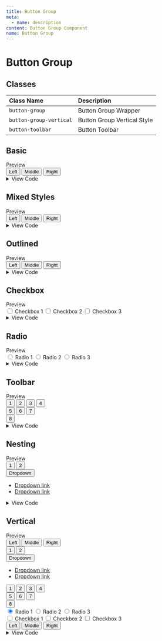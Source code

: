```yaml
---
title: Button Group
meta:
  - name: description
content: Button Group Component
name: Button Group
---
```


# Button Group

## Classes

| Class Name              | Description                 |
| :---------------------- | :-------------------------- |
| `button-group`          | Button Group Wrapper        |
| `button-group-vertical` | Button Group Vertical Style |
| `button-toolbar`        | Button Toolbar              |

## Basic

<div class="card card-bordered mb-5" id="basic">
  <div class="card-header">
    Preview
  </div>
  <div class="card-body">
    <div>
      <div class="btn-group" role="group" aria-label="Basic example">
        <button type="button" class="btn btn-primary">Left</button>
        <button type="button" class="btn btn-primary">Middle</button>
        <button type="button" class="btn btn-primary">Right</button>
      </div>
    </div>
  </div>
  <!-- code-block -->
  <div class="code-block">
<!-- details -->
<details>
<summary>View Code</summary>

```html
<div class="btn-group" role="group" aria-label="Basic example">
  <button type="button" class="btn btn-primary">Left</button>
  <button type="button" class="btn btn-primary">Middle</button>
  <button type="button" class="btn btn-primary">Right</button>
</div>
```

</details>
<!-- ./details -->
  </div>
  <!-- ./code-block -->
</div>

## Mixed Styles

<div class="card card-bordered mb-5" id="mixed-styles">
  <div class="card-header">
    Preview
  </div>
  <div class="card-body">
    <div>
      <div class="btn-group" role="group" aria-label="Basic mixed styles example">
        <button type="button" class="btn btn-error">Left</button>
        <button type="button" class="btn btn-warning">Middle</button>
        <button type="button" class="btn btn-success">Right</button>
      </div>
    </div>
  </div>
  <!-- code-block -->
  <div class="code-block">
<!-- details -->
<details>
<summary>View Code</summary>

```html
<div class="btn-group" role="group" aria-label="Basic mixed styles example">
  <button type="button" class="btn btn-error">Left</button>
  <button type="button" class="btn btn-warning">Middle</button>
  <button type="button" class="btn btn-success">Right</button>
</div>
```

</details>
<!-- ./details -->
  </div>
  <!-- ./code-block -->
</div>

## Outlined

<div class="card card-bordered mb-5" id="outlined">
  <div class="card-header">
    Preview
  </div>
  <div class="card-body">
    <div>
      <div class="btn-group" role="group" aria-label="Basic outlined example">
        <button type="button" class="btn btn-outlined btn-primary">Left</button>
        <button type="button" class="btn btn-outlined btn-primary">Middle</button>
        <button type="button" class="btn btn-outlined btn-primary">Right</button>
      </div>
    </div>
  </div>
  <!-- code-block -->
  <div class="code-block">
<!-- details -->
<details>
<summary>View Code</summary>

```html
<div class="btn-group" role="group" aria-label="Basic outlined example">
  <button type="button" class="btn btn-outlined btn-primary">Left</button>
  <button type="button" class="btn btn-outlined btn-primary">Middle</button>
  <button type="button" class="btn btn-outlined btn-primary">Right</button>
</div>
```

</details>
<!-- ./details -->
  </div>
  <!-- ./code-block -->
</div>

## Checkbox

<div class="card card-bordered mb-5" id="checkbox">
  <div class="card-header">
    Preview
  </div>
  <div class="card-body">
    <div>
      <div class="btn-group" role="group" aria-label="Basic checkbox toggle button group">
        <input type="checkbox" class="btn-check" id="btncheck1" autocomplete="off">
        <label class="btn btn-outlined btn-primary" for="btncheck1">Checkbox 1</label>
        <input type="checkbox" class="btn-check" id="btncheck2" autocomplete="off">
        <label class="btn btn-outlined btn-primary" for="btncheck2">Checkbox 2</label>
        <input type="checkbox" class="btn-check" id="btncheck3" autocomplete="off">
        <label class="btn btn-outlined btn-primary" for="btncheck3">Checkbox 3</label>
      </div>
    </div>
  </div>
  <!-- code-block -->
  <div class="code-block">
<!-- details -->
<details>
<summary>View Code</summary>

```html
<div
  class="btn-group"
  role="group"
  aria-label="Basic checkbox toggle button group"
>
  <input type="checkbox" class="btn-check" id="btncheck1" autocomplete="off" />
  <label class="btn btn-outlined btn-primary" for="btncheck1">Checkbox 1</label>
  <input type="checkbox" class="btn-check" id="btncheck2" autocomplete="off" />
  <label class="btn btn-outlined btn-primary" for="btncheck2">Checkbox 2</label>
  <input type="checkbox" class="btn-check" id="btncheck3" autocomplete="off" />
  <label class="btn btn-outlined btn-primary" for="btncheck3">Checkbox 3</label>
</div>
```

</details>
<!-- ./details -->
  </div>
  <!-- ./code-block -->
</div>

## Radio

<div class="card card-bordered mb-5" id="radio">
  <div class="card-header">
    Preview
  </div>
  <div class="card-body">
    <div>
      <div class="btn-group" role="group" aria-label="Basic radio toggle button group">
        <input type="radio" class="btn-check" name="btnradio" id="btnradio1" autocomplete="off" checked>
        <label class="btn btn-outlined btn-primary" for="btnradio1">Radio 1</label>
        <input type="radio" class="btn-check" name="btnradio" id="btnradio2" autocomplete="off">
        <label class="btn btn-outlined btn-primary" for="btnradio2">Radio 2</label>
        <input type="radio" class="btn-check" name="btnradio" id="btnradio3" autocomplete="off">
        <label class="btn btn-outlined btn-primary" for="btnradio3">Radio 3</label>
      </div>
    </div>
  </div>
  <!-- code-block -->
  <div class="code-block">
<!-- details -->
<details>
<summary>View Code</summary>

```html
<div
  class="btn-group"
  role="group"
  aria-label="Basic radio toggle button group"
>
  <input
    type="radio"
    class="btn-check"
    name="btnradio"
    id="btnradio1"
    autocomplete="off"
    checked
  />
  <label class="btn btn-outlined btn-primary" for="btnradio1">Radio 1</label>
  <input
    type="radio"
    class="btn-check"
    name="btnradio"
    id="btnradio2"
    autocomplete="off"
  />
  <label class="btn btn-outlined btn-primary" for="btnradio2">Radio 2</label>
  <input
    type="radio"
    class="btn-check"
    name="btnradio"
    id="btnradio3"
    autocomplete="off"
  />
  <label class="btn btn-outlined btn-primary" for="btnradio3">Radio 3</label>
</div>
```

</details>
<!-- ./details -->
  </div>
  <!-- ./code-block -->
</div>

## Toolbar

<div class="card card-bordered mb-5" id="toolbar">
  <div class="card-header">
    Preview
  </div>
  <div class="card-body">
    <div>
      <div class="btn-toolbar" role="toolbar" aria-label="Toolbar with button groups">
        <div class="btn-group me-2" role="group" aria-label="First group">
          <button type="button" class="btn btn-primary">1</button>
          <button type="button" class="btn btn-primary">2</button>
          <button type="button" class="btn btn-primary">3</button>
          <button type="button" class="btn btn-primary">4</button>
        </div>
        <div class="btn-group me-2" role="group" aria-label="Second group">
          <button type="button" class="btn btn-secondary">5</button>
          <button type="button" class="btn btn-secondary">6</button>
          <button type="button" class="btn btn-secondary">7</button>
        </div>
        <div class="btn-group" role="group" aria-label="Third group">
          <button type="button" class="btn btn-info">8</button>
        </div>
      </div>
    </div>
  </div>
  <!-- code-block -->
  <div class="code-block">
<!-- details -->
<details>
<summary>View Code</summary>

```html
<div class="btn-toolbar" role="toolbar" aria-label="Toolbar with button groups">
  <div class="btn-group me-2" role="group" aria-label="First group">
    <button type="button" class="btn btn-primary">1</button>
    <button type="button" class="btn btn-primary">2</button>
    <button type="button" class="btn btn-primary">3</button>
    <button type="button" class="btn btn-primary">4</button>
  </div>
  <div class="btn-group me-2" role="group" aria-label="Second group">
    <button type="button" class="btn btn-secondary">5</button>
    <button type="button" class="btn btn-secondary">6</button>
    <button type="button" class="btn btn-secondary">7</button>
  </div>
  <div class="btn-group" role="group" aria-label="Third group">
    <button type="button" class="btn btn-info">8</button>
  </div>
</div>
```

</details>
<!-- ./details -->
  </div>
  <!-- ./code-block -->
</div>

## Nesting

<div class="card card-bordered mb-5" id="nesting">
  <div class="card-header">
    Preview
  </div>
  <div class="card-body">
    <div>
      <div class="btn-group" role="group" aria-label="Button group with nested dropdown">
        <button type="button" class="btn btn-primary">1</button>
        <button type="button" class="btn btn-primary">2</button>
        <div class="btn-group" role="group">
          <button id="btnGroupDrop1" type="button" class="btn btn-primary dropdown-toggle"
            data-bs-toggle="dropdown" aria-expanded="false">
            Dropdown
          </button>
          <ul class="dropdown-menu" aria-labelledby="btnGroupDrop1">
            <li><a class="dropdown-item" href="#">Dropdown link</a></li>
            <li><a class="dropdown-item" href="#">Dropdown link</a></li>
          </ul>
        </div>
      </div>
    </div>
  </div>
  <!-- code-block -->
  <div class="code-block">
<!-- details -->
<details>
<summary>View Code</summary>

```html
<div
  class="btn-group"
  role="group"
  aria-label="Button group with nested dropdown"
>
  <button type="button" class="btn btn-primary">1</button>
  <button type="button" class="btn btn-primary">2</button>
  <div class="btn-group" role="group">
    <button
      id="btnGroupDrop1"
      type="button"
      class="btn btn-primary dropdown-toggle"
      data-bs-toggle="dropdown"
      aria-expanded="false"
    >
      Dropdown
    </button>
    <ul class="dropdown-menu" aria-labelledby="btnGroupDrop1">
      <li><a class="dropdown-item" href="#">Dropdown link</a></li>
      <li><a class="dropdown-item" href="#">Dropdown link</a></li>
    </ul>
  </div>
</div>
```

</details>
<!-- ./details -->
  </div>
  <!-- ./code-block -->
</div>

## Vertical

<div class="card card-bordered mb-5" id="vertical">
  <div class="card-header">
    Preview
  </div>
  <div class="card-body gap-4">
    <div>
      <div class="btn-group btn-group-vertical" role="group" aria-label="Basic example">
        <button type="button" class="btn btn-primary">Left</button>
        <button type="button" class="btn btn-primary">Middle</button>
        <button type="button" class="btn btn-primary">Right</button>
      </div>
    </div>
    <div>
      <div class="btn-group btn-group-vertical" role="group" aria-label="Button group with nested dropdown">
        <button type="button" class="btn btn-primary">1</button>
        <button type="button" class="btn btn-primary">2</button>
        <div class="btn-group" role="group">
          <button id="btnGroupDrop1" type="button" class="btn btn-primary dropdown-toggle"
            data-bs-toggle="dropdown" aria-expanded="false">
            Dropdown
          </button>
          <ul class="dropdown-menu" aria-labelledby="btnGroupDrop1">
            <li><a class="dropdown-item" href="#">Dropdown link</a></li>
            <li><a class="dropdown-item" href="#">Dropdown link</a></li>
          </ul>
        </div>
      </div>
    </div>
    <div>
      <div class="btn-toolbar btn-group-vertical" role="toolbar" aria-label="Toolbar with button groups">
        <div class="btn-group btn-group-vertical me-2" role="group" aria-label="First group">
          <button type="button" class="btn btn-primary">1</button>
          <button type="button" class="btn btn-primary">2</button>
          <button type="button" class="btn btn-primary">3</button>
          <button type="button" class="btn btn-primary">4</button>
        </div>
        <div class="btn-group btn-group-vertical me-2" role="group" aria-label="Second group">
          <button type="button" class="btn btn-secondary">5</button>
          <button type="button" class="btn btn-secondary">6</button>
          <button type="button" class="btn btn-secondary">7</button>
        </div>
        <div class="btn-group btn-group-vertical" role="group" aria-label="Third group">
          <button type="button" class="btn btn-info">8</button>
        </div>
      </div>
    </div>
    <div>
      <div class="btn-group btn-group-vertical" role="group" aria-label="Basic radio toggle button group">
        <input type="radio" class="btn-check" name="btnradio" id="btnradio1" autocomplete="off" checked>
        <label class="btn btn-outlined btn-primary" for="btnradio1">Radio 1</label>
        <input type="radio" class="btn-check" name="btnradio" id="btnradio2" autocomplete="off">
        <label class="btn btn-outlined btn-primary" for="btnradio2">Radio 2</label>
        <input type="radio" class="btn-check" name="btnradio" id="btnradio3" autocomplete="off">
        <label class="btn btn-outlined btn-primary" for="btnradio3">Radio 3</label>
      </div>
    </div>
    <div>
      <div class="btn-group btn-group-vertical" role="group" aria-label="Basic checkbox toggle button group">
        <input type="checkbox" class="btn-check" id="btncheck1" autocomplete="off">
        <label class="btn btn-outlined btn-primary" for="btncheck1">Checkbox 1</label>
        <input type="checkbox" class="btn-check" id="btncheck2" autocomplete="off">
        <label class="btn btn-outlined btn-primary" for="btncheck2">Checkbox 2</label>
        <input type="checkbox" class="btn-check" id="btncheck3" autocomplete="off">
        <label class="btn btn-outlined btn-primary" for="btncheck3">Checkbox 3</label>
      </div>
    </div>
    <div>
      <div class="btn-group btn-group-vertical" role="group" aria-label="Basic outlined example">
        <button type="button" class="btn btn-outlined btn-primary">Left</button>
        <button type="button" class="btn btn-outlined btn-primary">Middle</button>
        <button type="button" class="btn btn-outlined btn-primary">Right</button>
      </div>
    </div>
  </div>
  <!-- code-block -->
  <div class="code-block">
<!-- details -->
<details>
<summary>View Code</summary>

```html
<div>
  <div
    class="btn-group btn-group-vertical"
    role="group"
    aria-label="Basic example"
  >
    <button type="button" class="btn btn-primary">Left</button>
    <button type="button" class="btn btn-primary">Middle</button>
    <button type="button" class="btn btn-primary">Right</button>
  </div>
</div>
<div>
  <div
    class="btn-group btn-group-vertical"
    role="group"
    aria-label="Button group with nested dropdown"
  >
    <button type="button" class="btn btn-primary">1</button>
    <button type="button" class="btn btn-primary">2</button>
    <div class="btn-group" role="group">
      <button
        id="btnGroupDrop1"
        type="button"
        class="btn btn-primary dropdown-toggle"
        data-bs-toggle="dropdown"
        aria-expanded="false"
      >
        Dropdown
      </button>
      <ul class="dropdown-menu" aria-labelledby="btnGroupDrop1">
        <li><a class="dropdown-item" href="#">Dropdown link</a></li>
        <li><a class="dropdown-item" href="#">Dropdown link</a></li>
      </ul>
    </div>
  </div>
</div>
<div>
  <div
    class="btn-toolbar btn-group-vertical"
    role="toolbar"
    aria-label="Toolbar with button groups"
  >
    <div
      class="btn-group btn-group-vertical me-2"
      role="group"
      aria-label="First group"
    >
      <button type="button" class="btn btn-primary">1</button>
      <button type="button" class="btn btn-primary">2</button>
      <button type="button" class="btn btn-primary">3</button>
      <button type="button" class="btn btn-primary">4</button>
    </div>
    <div
      class="btn-group btn-group-vertical me-2"
      role="group"
      aria-label="Second group"
    >
      <button type="button" class="btn btn-secondary">5</button>
      <button type="button" class="btn btn-secondary">6</button>
      <button type="button" class="btn btn-secondary">7</button>
    </div>
    <div
      class="btn-group btn-group-vertical"
      role="group"
      aria-label="Third group"
    >
      <button type="button" class="btn btn-info">8</button>
    </div>
  </div>
</div>
<div>
  <div
    class="btn-group btn-group-vertical"
    role="group"
    aria-label="Basic radio toggle button group"
  >
    <input
      type="radio"
      class="btn-check"
      name="btnradio"
      id="btnradio1"
      autocomplete="off"
      checked
    />
    <label class="btn btn-outlined btn-primary" for="btnradio1">Radio 1</label>
    <input
      type="radio"
      class="btn-check"
      name="btnradio"
      id="btnradio2"
      autocomplete="off"
    />
    <label class="btn btn-outlined btn-primary" for="btnradio2">Radio 2</label>
    <input
      type="radio"
      class="btn-check"
      name="btnradio"
      id="btnradio3"
      autocomplete="off"
    />
    <label class="btn btn-outlined btn-primary" for="btnradio3">Radio 3</label>
  </div>
</div>
<div>
  <div
    class="btn-group btn-group-vertical"
    role="group"
    aria-label="Basic checkbox toggle button group"
  >
    <input
      type="checkbox"
      class="btn-check"
      id="btncheck1"
      autocomplete="off"
    />
    <label class="btn btn-outlined btn-primary" for="btncheck1"
      >Checkbox 1</label
    >
    <input
      type="checkbox"
      class="btn-check"
      id="btncheck2"
      autocomplete="off"
    />
    <label class="btn btn-outlined btn-primary" for="btncheck2"
      >Checkbox 2</label
    >
    <input
      type="checkbox"
      class="btn-check"
      id="btncheck3"
      autocomplete="off"
    />
    <label class="btn btn-outlined btn-primary" for="btncheck3"
      >Checkbox 3</label
    >
  </div>
</div>
<div>
  <div
    class="btn-group btn-group-vertical"
    role="group"
    aria-label="Basic outlined example"
  >
    <button type="button" class="btn btn-outlined btn-primary">Left</button>
    <button type="button" class="btn btn-outlined btn-primary">Middle</button>
    <button type="button" class="btn btn-outlined btn-primary">Right</button>
  </div>
</div>
```

</details>
<!-- ./details -->
  </div>
  <!-- ./code-block -->
</div>
